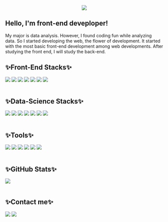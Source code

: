<div align="center">
  <img src="https://capsule-render.vercel.app/api?type=waving&color=auto&height=200&section=header&text=TaeWoo's&nbsp;GitHub!&fontSize=90"/>
</div>

<h2>Hello, I'm front-end deveploper!</h2>
My major is data analysis. However, I found coding fun while analyzing data. So I started developing the web, the flower of development. It started with the most basic front-end development among web developments. After studying the front end, I will study the back-end.

<br/>

<div>
  <h2>✨Front-End Stacks✨</h2>
  <img src="https://img.shields.io/badge/HTML5-E34F26?style=flat-square&logo=HTML5&logoColor=white"/>
  <img src="https://img.shields.io/badge/CSS3-1572B6?style=flat-square&logo=CSS3&logoColor=white" />
  <img src="https://img.shields.io/badge/Tailwind CSS-06B6D4?style=flat-square&logo=tailwindcss&logoColor=white" />
  <img src="https://img.shields.io/badge/JavaScript-F7DF1E?style=flat-square&logo=JavaScript&logoColor=white" />
  <img src="https://img.shields.io/badge/React-61DAFB?style=flat-square&logo=React&logoColor=white" />
  <img src="https://img.shields.io/badge/Redux-764ABC?style=flat-square&logo=Redux&logoColor=white" />
  <img src="https://img.shields.io/badge/Node.js-339933?style=flat-square&logo=Node.js&logoColor=white" />
</div>

<br/>

<div>
  <h2>✨Data-Science Stacks✨</h2>
  <img src="https://img.shields.io/badge/Python-3776AB?style=flat-square&logo=Python&logoColor=white"/>
  <img src="https://img.shields.io/badge/Numpy-013243?style=flat-square&logo=Numpy&logoColor=white" />
  <img src="https://img.shields.io/badge/Pandas-150458?style=flat-square&logo=Pandas&logoColor=white" />
  <img src="https://img.shields.io/badge/Scikit learn-F7931E?style=flat-square&logo=scikit-learn&logoColor=white" />
  <img src="https://img.shields.io/badge/R-276DC3?style=flat-square&logo=R&logoColor=white" />
  <img src="https://img.shields.io/badge/Java-2C2255?style=flat-square&logo=Java&logoColor=white" />
  <img src="https://img.shields.io/badge/Microsoft SQL Server-CC2927?style=flat-square&logo=Microsoft SQL Server&logoColor=white" />
</div>

<br/>

<div>
  <h2>✨Tools✨</h2>
  <img src="https://img.shields.io/badge/Notion-000000?style=flat-square&logo=Notion&logoColor=white" />
  <img src="https://img.shields.io/badge/Git-F05032?style=flat-square&logo=Git&logoColor=white" />
  <img src="https://img.shields.io/badge/Visual Studio-5C2D91?style=flat-square&logo=Visual Studio&logoColor=white"/>
  <img src="https://img.shields.io/badge/Jupyter-F37626?style=flat-square&logo=Jupyter&logoColor=white" />
  <img src="https://img.shields.io/badge/Google Colab-F9AB00?style=flat-square&logo=Google Colab&logoColor=white" />
  <img src="https://img.shields.io/badge/Eclipse IDE-2C2255?style=flat-square&logo=Eclipse IDE&logoColor=white" />
</div>

<br/>

<div>
  <h2>✨GitHub Stats✨</h2>
  <img src="https://github-readme-stats.vercel.app/api/top-langs/?username=TaeWooKim-SCH&layout=compact"><br><br>
</div>

<div>
  <h2>✨Contact me✨</h2>
  <a href = "https://tae-woo.notion.site/Front-End-cae878950d69425c97dfc6a80abbf5c5"><img src="https://img.shields.io/badge/Notion-000000?style=flat-square&logo=Notion&logoColor=white" /></a>
  <a href = "https://github.com/TaeWooKim-SCH"><img src="https://img.shields.io/badge/GitHub-181717?style=flat-square&logo=GitHub&logoColor=white" /></a>
</div>


<!--
**TaeWooKim-SCH/TaeWooKim-SCH** is a ✨ _special_ ✨ repository because its `README.md` (this file) appears on your GitHub profile.

Here are some ideas to get you started:

- 🔭 I’m currently working on ...
- 🌱 I’m currently learning ...
- 👯 I’m looking to collaborate on ...
- 🤔 I’m looking for help with ...
- 💬 Ask me about ...
- 📫 How to reach me: ...
- 😄 Pronouns: ...
- ⚡ Fun fact: ...
-->
